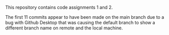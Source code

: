 This repository contains code assignments 1 and 2.



The first 11 commits appear to have been made on the main branch due to a bug with Github Desktop that was causing the default branch to show a different branch name on remote and the local machine.